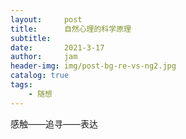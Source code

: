 ```yaml
---
layout:     post
title:      自然心理的科学原理
subtitle:   
date:       2021-3-17
author:     jam
header-img: img/post-bg-re-vs-ng2.jpg
catalog: true
tags:
    - 随想
---
```

 感触——追寻——表达